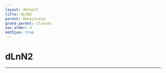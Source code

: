 ```yaml
---
layout: default
title: dLnN2
parent: Boussinesq
grand_parent: Classes
nav_order: 4
mathjax: true
---
```


#  dLnN2




---

